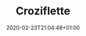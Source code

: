 ---
layout: recipe
date: 2020-02-23T21:04:48+01:00
draft: false    
title:  "Croziflette" # The title of your awesome recipe
image: croziflette.jpg # Name of image in recipe bundle
#imagecredit: https://placekitten.com/600/800 # URL to image source page, website, or creator
YouTubeID:  # The F2SYDXV1W1w part of https://www.youtube.com/watch?v=F2SYDXV1W1w
authorName: # Name of the recipe/article author
authorURL: # URL of their home website
sourceName: # Name of the source website
sourceURL: # Actual URL of the recipe itself
catégories: plat # The type of meal or course your recipe is about. For example: "dinner", "entree", or "dessert".
tags:
  - pâte
  - fat
  - favorite
  - hiver
yield:  5 euros
prepTime: 45 min
cookTime: 40 min

ingredients:
- 1 paquet de crozet
- 1 pot de crème fraiche
- 1 paquet de gruyère
- 1 ou 2 barquettes de lardon
- 1 oignon
- Sel & poivre
directions:
- Préchauffez le four à 180°
- Faites cuire les crozet dans de l'eau bouillante salée
- Une fois cuite, essorez-les. 
- Faites revenir les lardons et l'oignon dans une poêle
- Dans un récipient mélanger les crozet, la crème, les lardons, l'oignon et le gruyère. 
- Assaisonnez le tout avec du sel et du poivre. 
- Versez la préparation dans un plat à gratin. 
- Et enfournez le tout pendant 20min environ, jusqu'à le gratin soit doré, un peu grillé. 
- Et à table ! 
- Vous pouvez aussi ajouter un poireau cuit à la vapeur dans la préparation ! C'est un délice.
---
